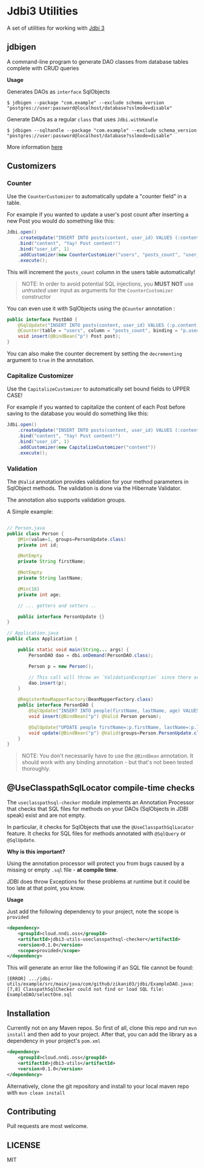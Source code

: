 Jdbi3 Utilities
===============

A set of utilities for working with [Jdbi 3](https://github.com/jdbi/jdbi)

## jdbigen

A command-line program to generate DAO classes from database tables complete with CRUD queries

**Usage**

Generates DAOs as `interface` SqlObjects

`$ jdbigen --package "com.example" --exclude schema_version "postgres://user:password@localhost/database?sslmode=disable"`

Generate DAOs as a regular `class` that uses `Jdbi.withHandle` 

`$ jdbigen --sqlhandle --package "com.example" --exclude schema_version "postgres://user:password@localhost/database?sslmode=disable"`

More information [here](jdbigen/README.md) 

## Customizers

### Counter

Use the `CounterCustomizer` to automatically update a "counter field" in a table.

For example if you wanted to update a user's post count after inserting a new Post
you would do something like this:

```java
Jdbi.open()
    .createUpdate("INSERT INTO posts(content, user_id) VALUES (:content, :user_id)")
    .bind("content", "Yay! Post content!")
    .bind("user_id", 1)
    .addCustomizer(new CounterCustomizer("users", "posts_count", "user_id", "id"))
    .execute();
```

This will increment the `posts_count` column in the users table automatically!

> NOTE: In order to avoid potential SQL injections, you **MUST NOT** use _untrusted_ user input as arguments for the `CounterCustomizer` constructor

You can even use it with SqlObjects using the `@Counter` annotation :

```java
public interface PostDAO {
    @SqlUpdate("INSERT INTO posts(content, user_id) VALUES (:p.content, :p.userId)")
    @Counter(table = "users", column = "posts_count", binding = "p.userId")
    void insert(@BindBean("p") Post post);
}
```

You can also make the counter decrement by setting the `decrementing` argument to `true` in the annotation.

### Capitalize Customizer

Use the `CapitalizeCustomizer` to automatically set bound fields to UPPER CASE!

For example if you wanted to capitalize the content of each Post before saving
to the database you would do something like this:

```java
Jdbi.open()
    .createUpdate("INSERT INTO posts(content, user_id) VALUES (:content, :user_id)")
    .bind("content", "Yay! Post content!")
    .bind("user_id", 1)
    .addCustomizer(new CapitalizeCustomizer("content"))
    .execute();
```

### Validation

The `@Valid` annotation provides validation for your method parameters in SqlObject methods.
The validation is done via the Hibernate Validator.

The annotation also supports validation groups.

A Simple example:

```java

// Person.java
public class Person {
    @Min(value=1, groups=PersonUpdate.class)
    private int id;

    @NotEmpty
    private String firstName;

    @NotEmpty
    private String lastName;

    @Min(18)
    private int age;

    // ... getters and setters ..

    public interface PersonUpdate {}
}

// Application.java
public class Application {

    public static void main(String... args) {
        PersonDAO dao = dbi.onDemand(PersonDAO.class);

        Person p = new Person();

        // This call will throw an `ValidationException` since there are validation errors
        dao.insert(p);
    }

    @RegisterRowMapperFactory(BeanMapperFactory.class)
    public interface PersonDAO {
        @SqlUpdate("INSERT INTO people(firstName, lastName, age) VALUES (:p.firstName, :p.lastName, :p.age)")
        void insert(@BindBean("p") @Valid Person person);

        @SqlUpdate("UPDATE people firstName=:p.firstName, lastName=:p.lastName, age=:p.age WHERE id=:p.id")
        void update(@BindBean("p") @Valid(groups=Person.PersonUpdate.class) Person person);
    }
}
```

> NOTE: You don't necessarily have to use the `@BindBean` annotation. It should work with any
binding annotation - but that's not been tested thoroughly.


## @UseClasspathSqlLocator compile-time checks

The `useclasspathsql-checker` module implements an Annotation Processor that checks that 
SQL files for methods on your DAOs (SqlObjects in JDBI speak) exist and are not empty. 

In particular, it checks for SqlObjects that use the `@UseClasspathSqlLocator`
feature. It checks for SQL files for methods annotated with `@SqlQuery` or `@SqlUpdate`.

**Why is this important?**

Using the annotation processor will protect you from bugs caused by a 
missing or empty `.sql` file - **at compile time**. 

JDBI does throw Exceptions for these problems at runtime but it could be too late at that point, you know.

**Usage**

Just add the following dependency to your project, note the scope is `provided`

```xml
<dependency>
    <groupId>cloud.nndi.oss</groupId>
    <artifactId>jdbi3-utils-useclasspathsql-checker</artifactId>
    <version>0.1.0</version>
    <scope>provided</scope>
</dependency>
```

This will generate an error like the following if an SQL file cannot be found:

```
[ERROR] .../jdbi-utils/example/src/main/java/com/github/zikani03/jdbi/ExampleDAO.java:[7,8] ClasspathSqlChecker could not find or load SQL file: ExampleDAO/selectOne.sql
```

## Installation

Currently not on any Maven repos. So first of all, clone this repo and run `mvn install` and then add to your project.
After that, you can add the library as a dependency in your project's `pom.xml`

```xml
<dependency>
    <groupId>cloud.nndi.oss</groupId>
    <artifactId>jdbi3-utils</artifactId>
    <version>0.1.0</version>
</dependency>
```

Alternatively, clone the git repository and install to your local maven repo with `mvn clean install`

## Contributing

Pull requests are most welcome.

## LICENSE

MIT
